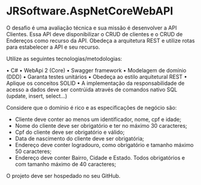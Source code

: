 # JRSoftware.AspNetCoreWebAPI
O desafio é uma avaliação técnica e sua missão é desenvolver a API Clientes.
Essa API deve disponibilizar o CRUD de clientes e o CRUD de Endereços como recurso da API.
Obedeça a arquitetura REST e utilize rotas para estabelecer a API e seu recurso. 

Utilize as seguintes tecnologias/metodologias:

 •	C#
 •	WebApi 2 (Core)
 •	Swagger framework
 •	Modelagem de domínio (DDD)
 •	Garanta testes unitários
 •	Obedeça ao estilo arquitetural REST
 •	Aplique os conceitos SOLID
 •	A implementação da responsabilidade de acesso a dados deve ser contrúida através de comandos nativo SQL (update, insert, select...)

 
Considere que o domínio é rico e as especificações de negócio são:
 - Cliente deve conter ao menos um identificador, nome, cpf e idade;
 - Nome do cliente deve ser obrigatório e ter no máximo 30 caracteres;
 - Cpf do cliente deve ser obrigatório e válido;
 - Data de nascimento do cliente deve ser obrigatória;
 - Endereço deve conter logradouro, como obrigatório e tamanho máximo 50 caracteres;
 - Endereço deve conter Bairro, Cidade e Estado. Todos obrigatórios e com tamanho máximo de 40 caracteres;

O projeto deve ser hospedado no seu GitHub.
